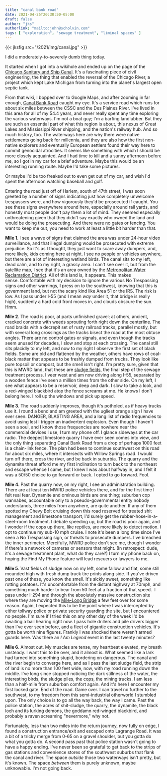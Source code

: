 ```yaml
---
title: "canal bank road"
date: 2021-04-25T20:30:50-05:00
draft: false
author: "jks"
authorlink: "mailto:john@scholvin.com"
tags: [ "exploration", "sewage treatment", "liminal spaces" ]
---
```


{{< jksfig src="/2021/img/canal.jpg" >}}

I did a moderately-to-severely dumb thing today.

It started when I got into a wikihole and ended up on the page of the [Chicago Sanitary and Ship Canal](https://en.wikipedia.org/wiki/Chicago_Sanitary_and_Ship_Canal). It's a fascinating piece of civil engineering, the thing that enabled the reversal of the Chicago River, a project which kept Lake Michigan from turning into the planet's largest open septic tank. 

From that wiki, I bopped over to Google Maps, and after zooming in far enough, [Canal Bank Road](https://www.google.com/maps/d/edit?mid=1Rr1ySB9syyqIgzyPL5CG-4r49CmiJzMK&usp=sharing) caught my eye. It's a service road which runs for about six miles between the CSSC and the Des Plaines River. I've lived in this area for all of my 54.4 years, and never really spent any time exploring the various waterways. I'm not a boat guy; I'm a barfing landlubber. But they are such an essential part of what this region is about, this nexus of Great Lakes and Mississippi River shipping, and the nation's railway hub. And so much history, too. The waterways here are why there were native settlements going back for millennia, and they are also how the first non-native explorers and eventually European settlers found their way here to commit genocidal atrocities. It seems like something with which I should be more closely acquainted. And I had time to kill and a sunny afternoon before me, so I got in my car for a brief adventure. Maybe this would be an interesting running route. Maybe I'd take some pictures.

Or maybe I'd be too freaked out to even get out of my car, and wish I'd spent the afternoon watching baseball and golf.

Entering the road just off of Harlem, south of 47th street, I was soon greeted by a number of signs indicating just how completely unwelcome trespassers were, and how vigorously they'd be prosecuted if caught. You see these signs everywhere around here, especially around rail yards, and honestly most people don't pay them a lot of mind. They seemed especially unthreatening given that they didn't say exactly who owned the land and would be doing the prosecuting. And there were no gates or fencing. You want to keep me out, you need to work at least a little bit harder than that.

**Mile 1**. I see a wave of signs that claimed the area was under 24-hour video surveillance, and that illegal dumping would be prosecuted with extreme prejudice. So it's as I thought, they just want to scare away dumpers, and, more likely, kids coming here at night. I see no people or vehicles anywhere, but there are a lot of interesting wetland birds. The canal sits to my left, dead calm, and to my right, a grassy area. I can't see over it, but from the satellite map, I see that it's an area owned by the [Metropolitan Water Reclamation District](https://mwrd.org/). All of this land is, it appears. This makes sense. Comfortable with my decision to ignore the various No Trespassing signs and other warnings, I press on to the southwest, knowing that this is government land, but not the scary kind like Area 51 or the IRS. The risk is low. As I pass under I-55 (and I mean _way_ under it, that bridge is really high), suddenly a hard cold front moves in, and clouds obscure the sun. Hmm.

**Mile 2**. The road is poor, at parts unfinished gravel; at others, ancient, cracked concrete with weeds sprouting forth right down the centerline. The road braids with a decrepit set of rusty railroad tracks, parallel mostly, but with several long crossings as the tracks bisect the road at the most obtuse angles. There are no control gates or signals, and even though the tracks seem unused for decades, I slow and stop at each crossing. The canal still sits placidly to my left, and now to my right I observe the first set of black fields. Some are old and flattened by the weather, others have rows of coal-black matter that appears to be freshly dumped from trucks. They look like pure topsoil or compost, but the smell isn't right. I'm pretty sure, given that this is MWRD land, that these are [sludge fields](https://extension.psu.edu/what-is-sewage-sludge-and-what-can-be-done-with-it), the final step of the sewage treatment process. I veer west and am now driving along I-55, separated by a wooden fence I've seen a million times from the other side. On my left, I see what appears to be a reservoir, deep and dark. I slow to take a look, and a red-winged blackbird atop the fence screams at me. He knows I don't belong here. I roll up the windows and pick up speed.

**Mile 3**. The road suddenly improves, though it's potholed, as if heavy trucks use it. I round a bend and am greeted with the ugliest orange sign I have ever seen. DANGER, BLASTING AREA, and a long list of radio frequencies to avoid using lest I trigger an inadvertent explosion. Even though I haven't seen a soul, and I know those frequencies are nowhere near the commercial devices I use, I turn my phone off. I glance sideways at the car radio. The deepest limestone quarry I have ever seen comes into view, and the only thing separating Canal Bank Road from a drop of perhaps 1000 feet is a chain-link fence. The plan had been to continue southwest on this road for about six miles, where it intersects with Willow Springs road. I would turn off there, cross the river, and be back in suburbia. The quarry and the dynamite threat afford me my first inclination to turn back to the northeast and escape whence I came, but I knew I was about halfway in, and I felt it was a 50/50 choice to go forward or back. I opted to go forward. Fool.

**Mile 4**. Past the quarry now, on my right, I see an administration building. There are at least ten MWRD police vehicles there, and for the first time I felt real fear. Dynamite and ominous birds are one thing; suburban cop wannabes, accountable only to a pseudo-governmental entity nobody understands, three miles from anywhere, are quite another. If any of them spotted my Chevy Bolt cruising down this road reserved for treated shit management and limestone transport, I'd surely get the rubber-hose-in-a-steel-room treatment. I debate speeding up, but the road is poor again, and I wonder if the cops up there, like reptiles, are more likely to detect motion. I opt to continue my sub-10 mph cruise. I note it's been a long time since I've seen a No Trespassing sign, or threats to prosecute dumpers. I've breached the inner perimeter. Mercifully, MWRD police don't see me, though I wonder if there's a network of cameras or sensors that might. (In retrospect: dude, it's a sewage treatment plant, what do they care?) I turn my phone back on, hoping the Find My Phone feature will lead rescuers or lawyers to me.

**Mile 5**. Vast fields of sludge now on my left, some fallow and flat, some still mounded high with fresh dump truck tire prints along side. If you've driven past one of these, you know the smell. It's sickly sweet, something like rotting potatoes. It's uncomfortable from the distant highway at 70mph, and something much harder to bear from 50 feet at a fraction of that speed.  I pass under I-294 and through the absolutely massive construction site where they are moving the [Mile-Long Bridge](https://www.illinoistollway.com/projects/tri-state/mile-long-bridge-project) a few feet over for some reason. Again, I expected this to be the point where I was intercepted by either tollway police or private security guarding the site, but I encountered no people. I'm sure if I tried this on any other day of the week I'd be awaiting a bail hearing right now. I pass hole drillers and pile drivers bigger than I've ever seen before, and a fleet of gigantic construction vehicles. It's gotta be worth nine figures. Frankly I was shocked there weren't armed guards here. Was there an _I Am Legend_ event in the last twenty minutes?

**Mile 6**. Almost out. My muscles are tense, my heartbeat elevated, my breath unsteady. I want this to be over, and it almost is. What seemed like a lark had turned into something stupid, bordering on dangerous. The canal and the river begin to converge here, and as I pass the last sludge field, the strip of land is no more than 100 feet wide, now, with my road running down the middle. I've long since stopped noticing the dark stillness of the water, the interesting birds, the sludge piles, the cops, the mining trucks. I am less than a half-mile from suburban comfort again. And it's here I encounter my first locked gate. End of the road. Game over. I can travel no further to the southwest, to my freedom from this semi-industrial otherworld I stumbled upon. The only choice is to go all the way back, the way I came. Past the police station, the acres of shit-sludge, the quarry, the dynamite, the black loch and its lurking demons, the goddamn red-winged blackbird, and probably a raven screaming "nevermore," why not.

Fortunately, less than two miles into the return journey, now fully on edge, I found a construction entrance/exit and escaped onto Lagrange Road. It was a bit of a tricky merge from 0-65 on a gravel shoulder, but you gotta do what you gotta do. A second pass past that police station wasn't going to have a happy ending. I've never been so grateful to get back to the strips of gas stations and convenience stores of the southwest suburbs that flank the canal and river. The space _outside_ those two waterways isn't pretty, but it's known. The space _between_ them is purely unknown, maybe unknowable. I'm not going back.
